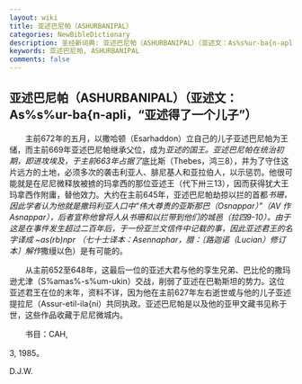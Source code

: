 ```yaml
---
layout: wiki
title: 亚述巴尼帕（ASHURBANIPAL）
categories: NewBibleDictionary
description: 圣经新词典: 亚述巴尼帕（ASHURBANIPAL）（亚述文：As%s%ur-ba{n-apli，“亚述得了一个儿子”）
keywords: 亚述巴尼帕, ASHURBANIPAL
comments: false
---
```


## 亚述巴尼帕（ASHURBANIPAL）（亚述文：As%s%ur-ba{n-apli，“亚述得了一个儿子”）

　　主前672年的五月，以撒哈顿（Esarhaddon）立自己的儿子亚述巴尼帕为王储，而主前669年亚述巴尼帕继承父位，成为*亚述的国王。亚述巴尼帕在统治初期，即进攻埃及，于主前663年占据了*底比斯（Thebes，鸿三8），并为了守住这片远方的土地，必须多次的袭击利亚人、腓尼基人和亚拉伯人，以示惩罚。他很可能就是在尼尼微释放被掳的玛拿西的那位亚述王（代下卅三13），因而获得犹大王玛拿西作附庸，替他效力。大约在主前645年，亚述巴尼帕劫掠以拦的首都*书珊，因此学者认为他就是撒玛利亚人口中“伟大尊贵的亚斯那巴（Osnappar）”（AV 作 Asnappar），后者宣称他曾将人从书珊和以拦带到他们的城邑（拉四9-10）。由于这是在事件发生超过二百年后，于一份亚兰文信件中记载的事，因此亚述君王的名字译成 ~as(rb)npr （七十士译本：Asennaphar，腊：〔路迦诺（Lucian）修订本〕解作*撒缦以色）是有可能的。

　　从主前652至648年，这最后一位的亚述大君与他的孪生兄弟、巴比伦的撒玛逊尤津（S%amas%-s%um-ukin）交战，削弱了亚述在巴勒斯坦的势力。这位亚述君王在位的末年，资料不详，因为他在主前627年左右逝世或与他的儿子亚述提拉尼（Assur-etil-ila{ni）共同执政。亚述巴尼帕是以及他的亚甲文藏书见称于世，这些作品收藏于尼尼微城内。

　　书目：CAH,

3, 1985。

D.J.W.






